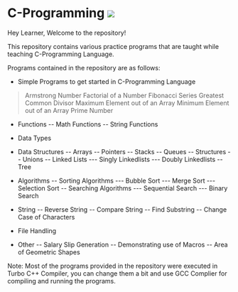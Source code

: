 # C-Programming <img src="https://img.shields.io/badge/c%20-%2300599C.svg?&style=for-the-badge&logo=c&logoColor=white"/>
Hey Learner, Welcome to the repository!

This repository contains various practice programs that are taught while teaching C-Programming Language.

Programs contained in the repository are as follows:

- Simple Programs to get started in C-Programming Language
> Armstrong Number
> Factorial of a Number
Fibonacci Series
Greatest Common Divisor
Maximum Element out of an Array
Minimum Element out of an Array
Prime Number
- Functions
-- Math Functions
-- String Functions

- Data Types
- Data Structures
-- Arrays
-- Pointers
-- Stacks
-- Queues
-- Structures
-- Unions
-- Linked Lists
--- Singly Linkedlists
--- Doubly Linkedlists
-- Tree
- Algorithms
-- Sorting Algorithms
--- Bubble Sort
--- Merge Sort
--- Selection Sort
-- Searching Algorithms
--- Sequential Search
--- Binary Search
- String
-- Reverse String
-- Compare String
-- Find Substring
-- Change Case of Characters
- File Handling
- Other
-- Salary Slip Generation
-- Demonstrating use of Macros
-- Area of Geometric Shapes

Note: Most of the programs provided in the repository were executed in Turbo C++ Compiler, you can change them a bit and use GCC Complier for compiling and running the programs.
